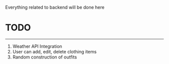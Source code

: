 Everything related to backend will be done here 

# TODO 
---
1. Weather API Integration 
2. User can add, edit, delete clothing items 
3. Random construction of outfits 